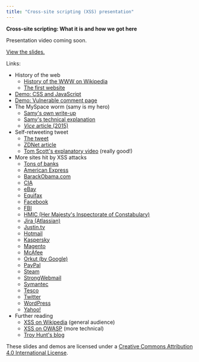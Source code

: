 ```yaml
---
title: "Cross-site scripting (XSS) presentation"
---
```


**Cross-site scripting: What it is and how we got here**

Presentation video coming soon.

[View the slides.](https://docs.google.com/presentation/d/1qqFnLR2FjigGJbtTLUssP2DiVLTQh-pGawPf2bJ6lwI/edit?usp=sharing)

Links:
* History of the web
  * [History of the WWW on Wikipedia](https://en.wikipedia.org/wiki/History_of_the_World_Wide_Web)
  * [The first website](http://info.cern.ch/hypertext/WWW/Help.html)
* [Demo: CSS and JavaScript](demos/css-and-js.php)
* [Demo: Vulnerable comment page](demos/comment-page.php)
* The MySpace worm (samy is my hero)
  * [Samy's own write-up](https://samy.pl/popular/)
  * [Samy's technical explanation](https://samy.pl/popular/tech.html)
  * [*Vice* article (2015)](https://motherboard.vice.com/en_us/article/wnjwb4/the-myspace-worm-that-changed-the-internet-forever)
* Self-retweeting tweet
  * [The tweet](https://twitter.com/dergeruhn/status/476764918763749376)
  * [ZDNet article](http://www.zdnet.com/article/tweetdeck-wasnt-actually-hacked-and-everyone-was-silly/)
  * [Tom Scott's explanatory video](https://www.youtube.com/watch?v=zv0kZKC6GAM) (really good!)
* More sites hit by XSS attacks
  * [Tons of banks](https://www.htbridge.com/news/hacking_banking_websites_myth_or_reality.html)
  * [American Express](http://www.theregister.co.uk/2008/12/20/american_express_website_bug_redux/)
  * [BarackObama.com](http://www.zdnet.com/article/obama-site-hacked-redirected-to-hillary-clinton/)
  * [CIA](https://thehackernews.com/2011/06/xss-attack-on-cia-central-itelligence.html)
  * [eBay](https://nakedsecurity.sophos.com/2016/01/13/ebay-xss-bug-left-users-vulnerable-to-almost-undetectable-phishing-attacks/)
  * [Equifax](https://www.forbes.com/sites/thomasbrewster/2017/09/08/equifax-data-breach-history/)
  * [Facebook](http://theharmonyguy.com/oldsite/2011/04/21/recent-facebook-xss-attacks-show-increasing-sophistication/)
  * [FBI](http://www.xssed.com/mirror/81181/)
  * [HMIC (Her Majesty's Inspectorate of Constabulary)](https://shkspr.mobi/blog/2014/09/another-gov-uk-xss-flaw/)
  * [Jira (Atlassian)](https://www.netsparker.com/blog/web-security/apacheorg-and-jira-incident/)
  * [Justin.tv](http://www.zdnet.com/article/xss-worm-at-justin-tv-infects-2525-profiles/)
  * [Hotmail](http://seclists.org/bugtraq/2002/Oct/119)
  * [Kaspersky](http://www.theregister.co.uk/2009/02/08/kaspersky_compromise_report/)
  * [Magento](https://www.msspalert.com/cybersecurity-news/magento-xss-attacks-helpdesk-widget-used-to-target-e-commerce-shops/)
  * [McAfee](https://www.cnet.com/news/mcafee-blasted-for-having-holes-in-its-web-sites/)
  * [Orkut (by Google)](https://techcrunch.com/2010/09/25/born-sabado/)
  * [PayPal](https://www.v3.co.uk/v3-uk/news/2424706/paypal-xss-vulnerability-exposed-by-bitdefender)
  * [Steam](https://blog.horangi.com/real-life-examples-of-web-vulnerabilities-a63bd22d838a)
  * [StrongWebmail](http://www.zdnet.com/article/strongwebmail-ceos-mail-account-hacked-via-xss/)
  * [Symantec](http://www.theregister.co.uk/2009/04/15/symantec_xss_bugs/)
  * [Tesco](https://www.troyhunt.com/why-xss-is-serious-business-and-why/)
  * [Twitter](https://blog.twitter.com/official/en_us/a/2010/all-about-the-onmouseover-incident.html)
  * [WordPress](http://blog.trendmicro.com/trendlabs-security-intelligence/wordpress-vulnerability-puts-millions-of-sites-at-risk-trend-micro-solutions-available/)
  * [Yahoo!](http://www.hotforsecurity.com/blog/yahoo-accounts-hijacked-via-xss-type-attack-5172.html)
* Further reading
  * [XSS on Wikipedia](https://en.wikipedia.org/wiki/Cross-site_scripting) (general audience)
  * [XSS on OWASP](https://www.owasp.org/index.php/Cross-site_Scripting_(XSS)) (more technical)
  * [Troy Hunt's blog](https://www.troyhunt.com/)

These slides and demos are licensed under a [Creative Commons Attribution 4.0 International License](http://creativecommons.org/licenses/by/4.0/).
